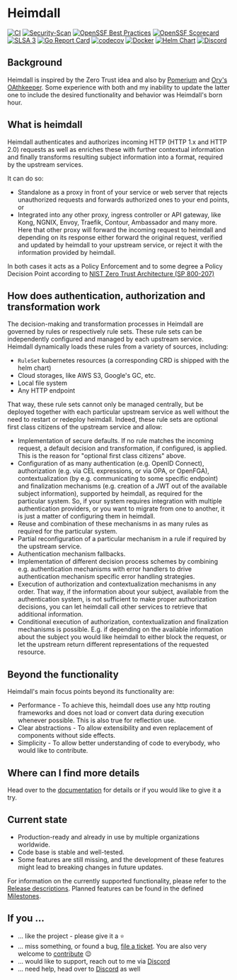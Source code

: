 # Heimdall
[![CI](https://github.com/dadrus/heimdall/actions/workflows/ci.yaml/badge.svg?branch=main)](https://github.com/dadrus/heimdall/actions/workflows/ci.yml)
[![Security-Scan](https://github.com/dadrus/heimdall/actions/workflows/security.yaml/badge.svg)](https://github.com/dadrus/heimdall/actions/workflows/security.yml)
[![OpenSSF Best Practices](https://www.bestpractices.dev/projects/7738/badge)](https://www.bestpractices.dev/projects/7738)
[![OpenSSF Scorecard](https://api.securityscorecards.dev/projects/github.com/dadrus/heimdall/badge)](https://securityscorecards.dev/viewer/?uri=github.com/dadrus/heimdall)
[![SLSA 3](https://slsa.dev/images/gh-badge-level3.svg)](https://slsa.dev)
[![Go Report Card](https://goreportcard.com/badge/github.com/dadrus/heimdall)](https://goreportcard.com/report/github.com/dadrus/heimdall)
[![codecov](https://codecov.io/gh/dadrus/heimdall/branch/main/graph/badge.svg)](https://codecov.io/gh/dadrus/heimdall)
[![Docker](https://img.shields.io/badge/image-0.17.3-blue?logo=docker)](https://hub.docker.com/r/dadrus/heimdall)
[![Helm Chart](https://img.shields.io/badge/dynamic/yaml.svg?label=chart&url=https://dadrus.github.io/heimdall/charts/index.yaml&query=$.entries.heimdall[0].version&logo=helm&logoColor=white)](https://github.com/dadrus/heimdall/tree/main/charts/heimdall)
[![Discord](https://img.shields.io/discord/1100447190796742698?logo=discord&logoColor=white&label=community)](https://discord.gg/qQgg8xKuyb)

## Background

Heimdall is inspired by the Zero Trust idea and also by [Pomerium](https://www.pomerium.com/docs) and [Ory's OAthkeeper](https://www.ory.sh/docs/oathkeeper). Some experience with both and my inability to update the latter one to include the desired functionality and behavior was Heimdall's born hour. 

## What is heimdall

Heimdall authenticates and authorizes incoming HTTP (HTTP 1.x and HTTP 2.0) requests as well as enriches these with further contextual information and finally transforms resulting subject information into a format, required by the upstream services.

It can do so:

* Standalone as a proxy in front of your service or web server that rejects unauthorized requests and forwards authorized ones to your end points, or 
* Integrated into any other proxy, ingress controller or API gateway, like Kong, NGNIX, Envoy, Traefik, Contour, Ambassador and many more. Here that other proxy will forward the incoming request to heimdall and depending on its response either forward the original request, verified and updated by heimdall to your upstream service, or reject it with the information provided by heimdall.

In both cases it acts as a Policy Enforcement and to some degree a Policy Decision Point according to [NIST Zero Trust Architecture (SP 800-207)](https://doi.org/10.6028/NIST.SP.800-207)

## How does authentication, authorization and transformation work

The decision-making and transformation processes in Heimdall are governed by rules or respectively rule sets. These rule sets can be independently configured and managed by each upstream service. Heimdall dynamically loads these rules from a variety of sources, including:

* `RuleSet` kubernetes resources (a corresponding CRD is shipped with the helm chart)
* Cloud storages, like AWS S3, Google's GC, etc.
* Local file system
* Any HTTP endpoint

That way, these rule sets cannot only be managed centrally, but be deployed together with each particular upstream service as well without the need to restart or redeploy heimdall. Indeed, these rule sets are optional first class citizens of the upstream service and allow:

* Implementation of secure defaults. If no rule matches the incoming request, a default decision and transformation, if configured, is applied. This is the reason for "optional first class citizens" above.
* Configuration of as many authentication (e.g. OpenID Connect), authorization (e.g. via CEL expressions, or via OPA, or OpenFGA), contextualization (by e.g. communicating to some specific endpoint) and finalization mechanisms (e.g. creation of a JWT out of the available subject information), supported by heimdall, as required for the particular system. So, if your system requires integration with multiple authentication providers, or you want to migrate from one to another, it is just a matter of configuring them in heimdall.
* Reuse and combination of these mechanisms in as many rules as required for the particular system.
* Partial reconfiguration of a particular mechanism in a rule if required by the upstream service.
* Authentication mechanism fallbacks.
* Implementation of different decision process schemes by combining e.g. authentication mechanisms with error handlers to drive authentication mechanism specific error handling strategies.
* Execution of authorization and contextualization mechanisms in any order. That way, if the information about your subject, available from the authentication system, is not sufficient to make proper authorization decisions, you can let heimdall call other services to retrieve that additional information.
* Conditional execution of authorization, contextualization and finalization mechanisms is possible. E.g. if depending on the available information about the subject you would like heimdall to either block the request, or let the upstream return different representations of the requested resource.

## Beyond the functionality

Heimdall's main focus points beyond its functionality are:

* Performance - To achieve this, heimdall does use any http routing frameworks and does not load or convert data during execution whenever possible. This is also true for reflection use.
* Clear abstractions - To allow extensibility and even replacement of components without side effects.
* Simplicity - To allow better understanding of code to everybody, who would like to contribute.

## Where can I find more details

Head over to the [documentation](https://dadrus.github.io/heimdall/) for details or if you would like to give it a try.

## Current state

* Production-ready and already in use by multiple organizations worldwide.
* Code base is stable and well-tested. 
* Some features are still missing, and the development of these features might lead to breaking changes in future updates.

For information on the currently supported functionality, please refer to the [Release descriptions](https://github.com/dadrus/heimdall/releases). Planned features can be found in the defined [Milestones](https://github.com/dadrus/heimdall/milestones).


## If you ...

* ... like the project - please give it a :star:
* ... miss something, or found a bug, [file a ticket](https://github.com/dadrus/heimdall/issues). You are also very welcome to [contribute](CONTRIBUTING.md) :wink:
* ... would like to support, reach out to me via [Discord](https://discord.gg/qQgg8xKuyb)
* ... need help, head over to [Discord](https://discord.gg/qQgg8xKuyb) as well
